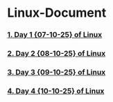 # Linux-Document

### [1. Day 1 {07-10-25} of Linux](Day-1.md)  
### [2. Day 2 {08-10-25} of Linux](Day-2-08-10-25.md)  
### [3. Day 3 {09-10-25} of Linux](Day-3-09-10-25.md) 
### [4. Day 4 {10-10-25} of Linux](Day-4-10-10-25.md) 
